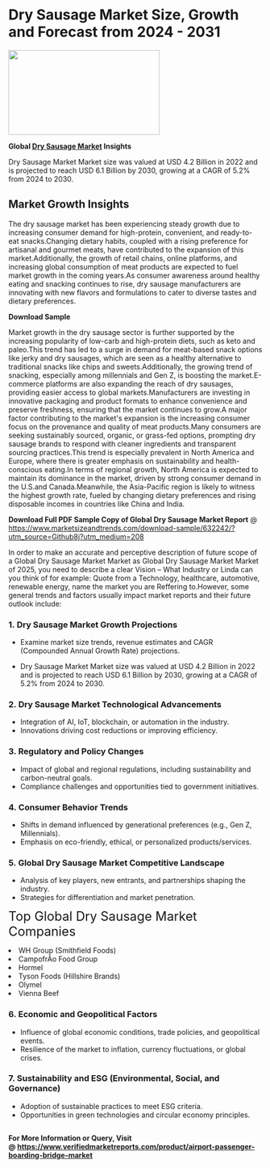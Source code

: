 <H1>Dry Sausage Market Size, Growth and Forecast from 2024 - 2031</H1><img class="aligncenter size-medium wp-image-584254" src="https://thirdeyenews.in/wp-content/uploads/2024/09/Global-Market-Research-300x168.jpeg" alt="" width="300" height="168" /><p><strong>Global&nbsp;<a href="https://www.marketsizeandtrends.com/download-sample/632242/?utm_source=Github8j?utm_medium=208">Dry Sausage Market</a> Insights</strong></p><p>Dry Sausage Market Market size was valued at USD 4.2 Billion in 2022 and is projected to reach USD 6.1 Billion by 2030, growing at a CAGR of 5.2% from 2024 to 2030.</p><p><h2>Market Growth Insights</h2> <p>The dry sausage market has been experiencing steady growth due to increasing consumer demand for high-protein, convenient, and ready-to-eat snacks.Changing dietary habits, coupled with a rising preference for artisanal and gourmet meats, have contributed to the expansion of this market.Additionally, the growth of retail chains, online platforms, and increasing global consumption of meat products are expected to fuel market growth in the coming years.As consumer awareness around healthy eating and snacking continues to rise, dry sausage manufacturers are innovating with new flavors and formulations to cater to diverse tastes and dietary preferences.</p> <p><strong>Download Sample</strong></p> <p>Market growth in the dry sausage sector is further supported by the increasing popularity of low-carb and high-protein diets, such as keto and paleo.This trend has led to a surge in demand for meat-based snack options like jerky and dry sausages, which are seen as a healthy alternative to traditional snacks like chips and sweets.Additionally, the growing trend of snacking, especially among millennials and Gen Z, is boosting the market.E-commerce platforms are also expanding the reach of dry sausages, providing easier access to global markets.Manufacturers are investing in innovative packaging and product formats to enhance convenience and preserve freshness, ensuring that the market continues to grow.A major factor contributing to the market's expansion is the increasing consumer focus on the provenance and quality of meat products.Many consumers are seeking sustainably sourced, organic, or grass-fed options, prompting dry sausage brands to respond with cleaner ingredients and transparent sourcing practices.This trend is especially prevalent in North America and Europe, where there is greater emphasis on sustainability and health-conscious eating.In terms of regional growth, North America is expected to maintain its dominance in the market, driven by strong consumer demand in the U.S.and Canada.Meanwhile, the Asia-Pacific region is likely to witness the highest growth rate, fueled by changing dietary preferences and rising disposable incomes in countries like China and India.<p><span class=""><strong>Download Full PDF Sample Copy of Global Dry Sausage Market Report</strong> @ <a href="https://www.marketsizeandtrends.com/download-sample/632242/?utm_source=Github8j?utm_medium=208" target="_blank">https://www.marketsizeandtrends.com/download-sample/632242/?utm_source=Github8j?utm_medium=208</a></span></p><p>In order to make an accurate and perceptive description of future scope of a Global&nbsp;Dry Sausage Market Market as Global&nbsp;Dry Sausage Market Market of 2025, you need to describe a clear Vision &ndash; What Industry or Linda can you think of for example: Quote from a Technology, healthcare, automotive, renewable energy, name the market you are Reffering to.However, some general trends and factors usually impact market reports and their future outlook include:</p><h3>1.&nbsp;<strong>Dry Sausage Market Growth Projections</strong></h3><ul><li>Examine market size trends, revenue estimates and CAGR (Compounded Annual Growth Rate) projections.</li><li><p>Dry Sausage Market Market size was valued at USD 4.2 Billion in 2022 and is projected to reach USD 6.1 Billion by 2030, growing at a CAGR of 5.2% from 2024 to 2030.</p></li></ul><h3>2.&nbsp;<strong>Dry Sausage Market Technological Advancements</strong></h3><ul><li>Integration of AI, IoT, blockchain, or automation in the industry.</li><li>Innovations driving cost reductions or improving efficiency.</li></ul><h3>3.&nbsp;<strong>Regulatory and Policy Changes</strong></h3><ul><li>Impact of global and regional regulations, including sustainability and carbon-neutral goals.</li><li>Compliance challenges and opportunities tied to government initiatives.</li></ul><h3>4.&nbsp;<strong>Consumer Behavior Trends</strong></h3><ul><li>Shifts in demand influenced by generational preferences (e.g., Gen Z, Millennials).</li><li>Emphasis on eco-friendly, ethical, or personalized products/services.</li></ul><h3>5.&nbsp;<strong>Global Dry Sausage Market Competitive Landscape</strong></h3><ul><li>Analysis of key players, new entrants, and partnerships shaping the industry.</li><li>Strategies for differentiation and market penetration.</li></ul><p data-pm-slice="1 1 []"><span style="color: inherit; font-family: inherit; font-size: 25px;">Top Global Dry Sausage Market Companies</span></p><div class="" data-test-id=""><p><li>WH Group (Smithfield Foods)</li><li> CampofrÃ­o Food Group</li><li> Hormel</li><li> Tyson Foods (Hillshire Brands)</li><li> Olymel</li><li> Vienna Beef</li></p></div><h3>6.&nbsp;<strong>Economic and Geopolitical Factors</strong></h3><ul><li>Influence of global economic conditions, trade policies, and geopolitical events.</li><li>Resilience of the market to inflation, currency fluctuations, or global crises.</li></ul><h3>7.&nbsp;<strong>Sustainability and ESG (Environmental, Social, and Governance)</strong></h3><ul><li>Adoption of sustainable practices to meet ESG criteria.</li><li>Opportunities in green technologies and circular economy principles.</li></ul><h2><strong style="font-size: 14px;">For More Information or Query, Visit @&nbsp;</strong><a style="background-color: #ffffff; font-size: 14px;" href="https://www.marketsizeandtrends.com/report/dry-sausage-market/" target="_blank">https://www.verifiedmarketreports.com/product/airport-passenger-boarding-bridge-market</a></h2>
